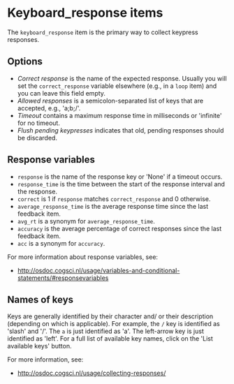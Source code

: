 # Keyboard_response items

The `keyboard_response` item is the primary way to collect keypress responses.

## Options

- *Correct response* is the name of the expected response. Usually you will set the `correct_response` variable elsewhere (e.g., in a `loop` item) and you can leave this field empty.
- *Allowed responses* is a semicolon-separated list of keys that are accepted, e.g., 'a;b;/'.
- *Timeout* contains a maximum response time in milliseconds or 'infinite' for no timeout.
- *Flush pending keypresses* indicates that old, pending responses should be discarded.

## Response variables

- `response` is the name of the response key or 'None' if a timeout occurs.
- `response_time` is the time between the start of the response interval and the response.
- `correct` is 1 if `response` matches `correct_response` and 0 otherwise.
- `average_response_time` is the average response time since the last feedback item.
- `avg_rt` is a synonym for `average_response_time`.
- `accuracy` is the average percentage of correct responses since the last feedback item.
- `acc` is a synonym for `accuracy`.

For more information about response variables, see:
	
- <http://osdoc.cogsci.nl/usage/variables-and-conditional-statements/#responsevariables>

## Names of keys

Keys are generally identified by their character and/ or their description (depending on which is applicable). For example, the `/` key is identified as 'slash' and '/'. The `a` is just identified as 'a'. The left-arrow key is just identified as 'left'. For a full list of available key names, click on the 'List available keys' button.

For more information, see:
	
- <http://osdoc.cogsci.nl/usage/collecting-responses/>
